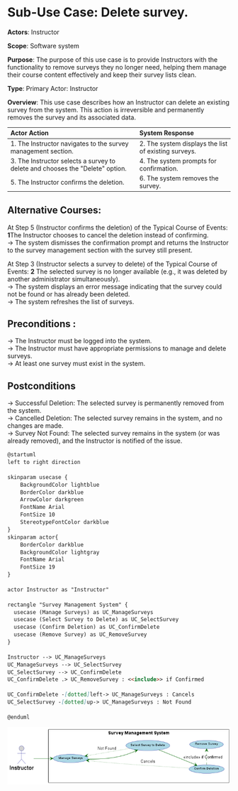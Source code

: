 Sub-Use Case: Delete survey.
=================================
**Actors**: Instructor

**Scope**: Software system

**Purpose**: The purpose of this use case is to provide Instructors with the functionality to remove surveys they no longer need, helping them manage their course content effectively and keep their survey lists clean.

**Type**: Primary Actor: Instructor

**Overview**: This use case describes how an Instructor can delete an existing survey from the system. This action is irreversible and permanently removes the survey and its associated data.

| Actor Action | System Response |
|:--------------|:----------------|
| 1. The Instructor navigates to the survey management section. | 2. The system displays the list of existing surveys. |
| 3. The Instructor selects a survey to delete and chooses the "Delete" option. | 4. The system prompts for confirmation. |
| 5. The Instructor confirms the deletion. |  6. The system removes the survey. | 

Alternative Courses:
-----------

At Step 5 (Instructor confirms the deletion) of the Typical Course of Events:
**1**The Instructor chooses to cancel the deletion instead of confirming. <br> $\rightarrow$
The system dismisses the confirmation prompt and returns the Instructor to the survey management section with the survey still present.  

At Step 3 (Instructor selects a survey to delete) of the Typical Course of Events:
**2** The selected survey is no longer available (e.g., it was deleted by another administrator simultaneously).  <br> $\rightarrow$
The system displays an error message indicating that the survey could not be found or has already been deleted.  <br> $\rightarrow$
The system refreshes the list of surveys.

Preconditions : 
-----------
$\rightarrow$ The Instructor must be logged into the system. <br>
$\rightarrow$ The Instructor must have appropriate permissions to manage and delete surveys. <br>
$\rightarrow$ At least one survey must exist in the system.

Postconditions
-----------
$\rightarrow$ Successful Deletion: The selected survey is permanently removed from the system. <br>
$\rightarrow$ Cancelled Deletion: The selected survey remains in the system, and no changes are made. <br>
$\rightarrow$ Survey Not Found: The selected survey remains in the system (or was already removed), and the Instructor is notified of the issue.

```markdown
@startuml
left to right direction

skinparam usecase {
    BackgroundColor lightblue
    BorderColor darkblue
    ArrowColor darkgreen
    FontName Arial
    FontSize 10
    StereotypeFontColor darkblue
}
skinparam actor{
    BorderColor darkblue
    BackgroundColor lightgray
    FontName Arial
    FontSize 19
}

actor Instructor as "Instructor"

rectangle "Survey Management System" {
  usecase (Manage Surveys) as UC_ManageSurveys
  usecase (Select Survey to Delete) as UC_SelectSurvey
  usecase (Confirm Deletion) as UC_ConfirmDelete
  usecase (Remove Survey) as UC_RemoveSurvey
}

Instructor --> UC_ManageSurveys
UC_ManageSurveys --> UC_SelectSurvey
UC_SelectSurvey --> UC_ConfirmDelete
UC_ConfirmDelete .> UC_RemoveSurvey : <<include>> if Confirmed

UC_ConfirmDelete -[dotted]left-> UC_ManageSurveys : Cancels
UC_SelectSurvey -[dotted]up-> UC_ManageSurveys : Not Found

@enduml
```
![UC-Delete Survey Diagram](DeleteSurvey.png)